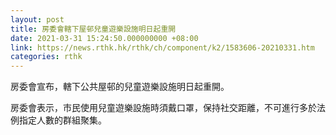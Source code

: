 ```yaml
---
layout: post
title: 房委會轄下屋邨兒童遊樂設施明日起重開
date: 2021-03-31 15:24:50.000000000 +08:00
link: https://news.rthk.hk/rthk/ch/component/k2/1583606-20210331.htm
categories: rthk
---
```


房委會宣布，轄下公共屋邨的兒童遊樂設施明日起重開。

房委會表示，市民使用兒童遊樂設施時須戴口罩，保持社交距離，不可進行多於法例指定人數的群組聚集。
